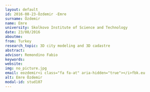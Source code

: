 ```yaml
---
layout: default 
id: 2016-08-23-Özdemir -Emre
surname: Özdemir 
name: Emre
university: Skolkovo Institute of Science and Technology
date: 23/08/2016
aboutme: 
from: Turkey
research_topic: 3D city modeling and 3D cadastre
abstract: 
advisor: Remondino Fabio
keywords: 
website: 
img: no_picture.jpg
email: eozdemir<i class="fa fa-at" aria-hidden="true"></i>fbk.eu
alt: Emre Özdemir 
modal-id: stud107
---
```

